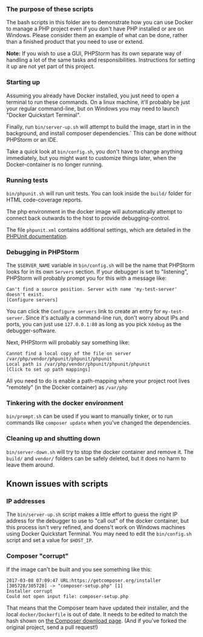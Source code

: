 ### The purpose of these scripts

The bash scripts in this folder are to demonstrate how you can use Docker to manage a PHP project even if you don't have PHP installed or are on Windows. Please consider them an example of what can be done, rather than a finished product that you need to use or extend.

**Note:** If you wish to use a GUI, PHPStorm has its own separate way of handling a lot of the same tasks and responsibilities. Instructions for setting it up are not yet part of this project.

### Starting up

Assuming you already have Docker installed, you just need to open a terminal to run these commands. On a linux machine, it'll probably be just your regular command-line, but on Windows you may need to launch "Docker Quickstart Terminal".

Finally, run `bin/server-up.sh` will attempt to build the image,  start in in the background, and install composer dependencies.` This can be done without PHPStorm or an IDE. 

Take a quick look at `bin/config.sh`, you don't have to change anything immediately, but you might want to customize things later, when the Docker-container is no longer running.

### Running tests

`bin/phpunit.sh` will run unit tests. You can look inside the `build/` folder for HTML code-coverage reports.

The php environment in the docker image will automatically attempt to connect back outwards to the host to provide debugging-control.

The file `phpunit.xml` contains additional settings, which are detailed in the 
[PHPUnit documentation](https://phpunit.de/manual/current/en/appendixes.configuration.html). 

### Debugging in PHPStorm

The `$SERVER_NAME` variable in `bin/config.sh` will be the name that PHPStorm looks for in its own `Servers`
section. If your debugger is set to "listening", PHPStorm will probably prompt you for this with a message like:

    Can't find a source position. Server with name 'my-test-server' doesn't exist.
    [Configure servers]
    
You can click the `Configure servers` link to create an entry for `my-test-server`. Since it's actually a command-line run, don't worry about IPs and ports, you can just use `127.0.0.1:80` as long as you pick `Xdebug` as the debugger-software.

Next, PHPStorm will probably say something like:

    Cannot find a local copy of the file on server /var/php/vendor/phpunit/phpunit/phpunit
    Local path is /var/php/vendor/phpunit/phpunit/phpunit
    [Click to set up path mappings]

All you need to do is enable a path-mapping where your project root lives "remotely" (in the Docker container) as `/var/php`

### Tinkering with the docker environment

`bin/prompt.sh` can be used if you want to manually tinker, or to run commands like `composer update` when you've changed the dependencies.

### Cleaning up and shutting down

`bin/server-down.sh` will try to stop the docker container and remove it. The `build/` and `vendor/` folders can be safely deleted, but it does no harm to leave them around.

## Known issues with scripts

### IP addresses

The `bin/server-up.sh` script makes a little effort to guess the right IP address for the debugger to use to "call out" of the docker container, but this process isn't very refined, and doens't work on Windows machines using Docker Quickstart Terminal. You may need to edit the `bin/config.sh` script and set a value for `$HOST_IP`.

### Composer "corrupt"

If the image can't be built and you see something like this:

    2017-03-08 07:09:47 URL:https://getcomposer.org/installer [305728/305728] -> "composer-setup.php" [1]
    Installer corrupt
    Could not open input file: composer-setup.php
    
That means that the Composer team have updated their installer, and the local `docker/Dockerfile` is out of date. It needs to be edited to match the hash shown on [the Composer download page](https://getcomposer.org/download/). (And if you've forked the original project, send a pull request!) 
 